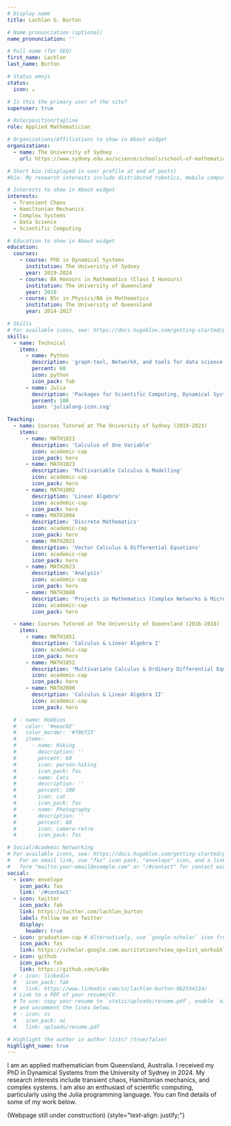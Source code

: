 ```yaml
---
# Display name
title: Lachlan G. Burton

# Name pronunciation (optional)
name_pronunciation: ''

# Full name (for SEO)
first_name: Lachlan
last_name: Burton

# Status emoji
status:
  icon: ☕️

# Is this the primary user of the site?
superuser: true

# Role/position/tagline
role: Applied Mathematician

# Organizations/Affiliations to show in About widget
organizations:
  - name: The University of Sydney
    url: https://www.sydney.edu.au/science/schools/school-of-mathematics-and-statistics.html

# Short bio (displayed in user profile at end of posts)
#bio: My research interests include distributed robotics, mobile computing and programmable matter.

# Interests to show in About widget
interests:
  - Transient Chaos
  - Hamiltonian Mechanics
  - Complex Systems
  - Data Science
  - Scientific Computing

# Education to show in About widget
education:
  courses:
    - course: PhD in Dynamical Systems
      institution: The University of Sydney
      year: 2019-2024
    - course: BA Honours in Mathematics (Class I Honours)
      institution: The University of Queensland
      year: 2018
    - course: BSc in Physics/BA in Mathematics
      institution: The University of Queensland
      year: 2014-2017

# Skills
# For available icons, see: https://docs.hugoblox.com/getting-started/page-builder/#icons
skills:
  - name: Technical
    items:
      - name: Python
        description: 'graph-tool, NetworkX, and tools for data science'
        percent: 60
        icon: python
        icon_pack: fab
      - name: Julia
        description: 'Packages for Scientific Computing, Dynamical Systems and Data Visualisation'
        percent: 100
        icon: 'julialang-icon.svg'

Teaching:
  - name: Courses Tutored at The University of Sydney (2019-2023)
    items:
      - name: MATH1021
        description: 'Calculus of One Variable'
        icon: academic-cap
        icon_pack: hero
      - name: MATH1023
        description: 'Multivariable Calculus & Modelling'
        icon: academic-cap
        icon_pack: hero
      - name: MATH1002
        description: 'Linear Algebra'
        icon: academic-cap
        icon_pack: hero
      - name: MATH1004
        description: 'Discrete Mathematics'
        icon: academic-cap
        icon_pack: hero
      - name: MATH2021
        description: 'Vector Calculus & Differential Equations'
        icon: academic-cap
        icon_pack: hero
      - name: MATH2023
        description: 'Analysis'
        icon: academic-cap
        icon_pack: hero
      - name: MATH3888
        description: 'Projects in Mathematics (Complex Networks & Microbiology Stream)'
        icon: academic-cap
        icon_pack: hero

  - name: Courses Tutored at The University of Queensland (2016-2018)
    items:
      - name: MATH1051
        description: 'Calculus & Linear Algebra I'
        icon: academic-cap
        icon_pack: hero
      - name: MATH1052
        description: 'Multivariate Calculus & Ordinary Differential Equations'
        icon: academic-cap
        icon_pack: hero
      - name: MATH2000
        description: 'Calculus & Linear Algebra II'
        icon: academic-cap
        icon_pack: hero

  # - name: Hobbies
  #   color: '#eeac02'
  #   color_border: '#f0bf23'
  #   items:
  #     - name: Hiking
  #       description: ''
  #       percent: 60
  #       icon: person-hiking
  #       icon_pack: fas
  #     - name: Cats
  #       description: ''
  #       percent: 100
  #       icon: cat
  #       icon_pack: fas
  #     - name: Photography
  #       description: ''
  #       percent: 80
  #       icon: camera-retro
  #       icon_pack: fas

# Social/Academic Networking
# For available icons, see: https://docs.hugoblox.com/getting-started/page-builder/#icons
#   For an email link, use "fas" icon pack, "envelope" icon, and a link in the
#   form "mailto:your-email@example.com" or "/#contact" for contact widget.
social:
  - icon: envelope
    icon_pack: fas
    link: '/#contact'
  - icon: twitter
    icon_pack: fab
    link: https://twitter.com/lachlan_burton
    label: Follow me on Twitter
    display:
      header: true
  - icon: graduation-cap # Alternatively, use `google-scholar` icon from `ai` icon pack
    icon_pack: fas
    link: https://scholar.google.com.au/citations?view_op=list_works&hl=en&user=0mtuW4AAAAAJ
  - icon: github
    icon_pack: fab
    link: https://github.com/LnBn
  # - icon: linkedin
  #   icon_pack: fab
  #   link: https://www.linkedin.com/in/lachlan-burton-0b2534134/
  # Link to a PDF of your resume/CV.
  # To use: copy your resume to `static/uploads/resume.pdf`, enable `ai` icons in `params.yaml`,
  # and uncomment the lines below.
  # - icon: cv
  #   icon_pack: ai
  #   link: uploads/resume.pdf

# Highlight the author in author lists? (true/false)
highlight_name: true
---
```


I am an applied mathematician from Queensland, Australia. I received my PhD in Dynamical Systems from the University of Sydney in 2024. My research interests include transient chaos, Hamiltonian mechanics, and complex systems. I am also an enthusiast of scientific computing, particularly using the Julia programming language. You can find details of some of my work below.

(Webpage still under construction)
{style="text-align: justify;"}
